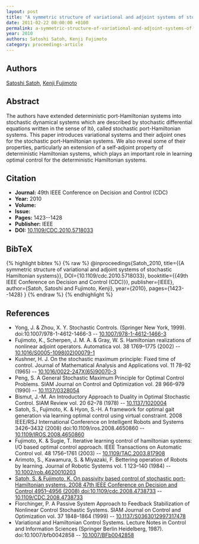 ```yaml
---
layout: post
title: "A symmetric structure of variational and adjoint systems of stochastic Hamiltonian systems"
date: 2011-02-22 00:00:00 +0100
permalink: a-symmetric-structure-of-variational-and-adjoint-systems-of-stochastic-hamiltonian-systems
year: 2010
authors: Satoshi Satoh, Kenji Fujimoto
category: proceedings-article
---
```

 
## Authors
[Satoshi Satoh](authors/satoshi-satoh), [Kenji Fujimoto](authors/kenji-fujimoto)
 
## Abstract
The authors have extended deterministic port-Hamiltonian systems into stochastic dynamical systems which are described by stochastic differential equations written in the sense of Itô, called stochastic port-Hamiltonian systems. This paper introduces variational systems and their adjoint ones for the stochastic port-Hamiltonian systems. We also reveal some of their properties, particularly an extension of a self-adjoint property of deterministic Hamiltonian systems, which plays an important role in learning optimal control for the deterministic Hamiltonian systems.
 
## Citation
- **Journal:** 49th IEEE Conference on Decision and Control (CDC)
- **Year:** 2010
- **Volume:** 
- **Issue:** 
- **Pages:** 1423--1428
- **Publisher:** IEEE
- **DOI:** [10.1109/CDC.2010.5718033](https://doi.org/10.1109/CDC.2010.5718033)
 
## BibTeX
{% highlight bibtex %}
{% raw %}
@inproceedings{Satoh_2010,
  title={{A symmetric structure of variational and adjoint systems of stochastic Hamiltonian systems}},
  DOI={10.1109/cdc.2010.5718033},
  booktitle={{49th IEEE Conference on Decision and Control (CDC)}},
  publisher={IEEE},
  author={Satoh, Satoshi and Fujimoto, Kenji},
  year={2010},
  pages={1423--1428}
}
{% endraw %}
{% endhighlight %}
 
## References
- Yong, J. & Zhou, X. Y. Stochastic Controls. (Springer New York, 1999). doi:10.1007/978-1-4612-1466-3 -- [10.1007/978-1-4612-1466-3](https://doi.org/10.1007/978-1-4612-1466-3)
- Fujimoto, K., Scherpen, J. M. A. & Gray, W. S. Hamiltonian realizations of nonlinear adjoint operators. Automatica vol. 38 1769–1775 (2002) -- [10.1016/S0005-1098(02)00079-1](https://doi.org/10.1016/S0005-1098(02)00079-1)
- Kushner, H. J. On the stochastic maximum principle: Fixed time of control. Journal of Mathematical Analysis and Applications vol. 11 78–92 (1965) -- [10.1016/0022-247X(65)90070-3](https://doi.org/10.1016/0022-247X(65)90070-3)
- Peng, S. A General Stochastic Maximum Principle for Optimal Control Problems. SIAM Journal on Control and Optimization vol. 28 966–979 (1990) -- [10.1137/0328054](https://doi.org/10.1137/0328054)
- Bismut, J.-M. An Introductory Approach to Duality in Optimal Stochastic Control. SIAM Review vol. 20 62–78 (1978) -- [10.1137/1020004](https://doi.org/10.1137/1020004)
- Satoh, S., Fujimoto, K. & Hyon, S.-H. A framework for optimal gait generation via learning optimal control using virtual constraint. 2008 IEEE/RSJ International Conference on Intelligent Robots and Systems 3426–3432 (2008) doi:10.1109/iros.2008.4650860 -- [10.1109/IROS.2008.4650860](https://doi.org/10.1109/IROS.2008.4650860)
- Fujimoto, K. & Sugie, T. Iterative learning control of hamiltonian systems: I/O based optimal control approach. IEEE Transactions on Automatic Control vol. 48 1756–1761 (2003) -- [10.1109/TAC.2003.817908](https://doi.org/10.1109/TAC.2003.817908)
- Arimoto, S., Kawamura, S. & Miyazaki, F. Bettering operation of Robots by learning. Journal of Robotic Systems vol. 1 123–140 (1984) -- [10.1002/rob.4620010203](https://doi.org/10.1002/rob.4620010203)
- [Satoh, S. & Fujimoto, K. On passivity based control of stochastic port-Hamiltonian systems. 2008 47th IEEE Conference on Decision and Control 4951–4956 (2008) doi:10.1109/cdc.2008.4738733](on-passivity-based-control-of-stochastic-port-hamiltonian-systems) -- [10.1109/CDC.2008.4738733](https://doi.org/10.1109/CDC.2008.4738733)
- Florchinger, P. A Passive System Approach to Feedback Stabilization of Nonlinear Control Stochastic Systems. SIAM Journal on Control and Optimization vol. 37 1848–1864 (1999) -- [10.1137/S0363012997317478](https://doi.org/10.1137/S0363012997317478)
- Variational and Hamiltonian Control Systems. Lecture Notes in Control and Information Sciences (Springer Berlin Heidelberg, 1987). doi:10.1007/bfb0042858 -- [10.1007/BFb0042858](https://doi.org/10.1007/BFb0042858)

